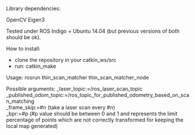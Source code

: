 Library dependencies:

OpenCV
Eigen3

Tested under ROS Indigo + Ubuntu 14.04 (but previous versions of both should be ok).

How to install:

* clone the repository in your catkin_ws/src
* run: catkin_make

Usage: rosrun thin_scan_matcher thin_scan_matcher_node 

Possible arguments:
_laser_topic:=/ros_laser_scan_topic   
_published_odom_topic:=/ros_topic_for_published_odometry_based_on_scan_matching   
_frame_skip:=#n (take a laser scan every #n)   
_bpr:=#p (#p value should be between 0 and 1 and represents the limit percentage of points which are not correctly transformed for keeping the local map generated)   